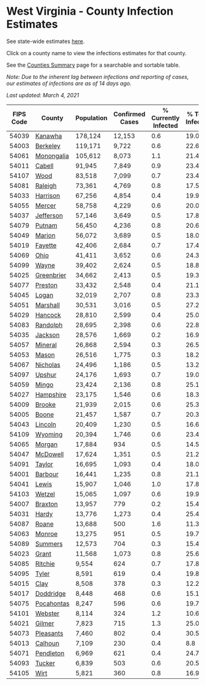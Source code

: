 # West Virginia - County Infection Estimates

See state-wide estimates [here](/infections/us-wv).

Click on a county name to view the infections estimates for that county.

See the [Counties Summary](/infections/summary-counties) page for a searchable and sortable table.

*Note: Due to the inherent lag between infections and reporting of cases, our estimates of infections are as of 14 days ago.*

*Last updated: March 4, 2021*

|   FIPS Code |                   County |   Population |   Confirmed Cases |   % Currently Infected |   % Total Infected |
|-------------|--------------------------|--------------|-------------------|------------------------|--------------------|
|       54039 |       [Kanawha](kanawha) |      178,124 |            12,153 |                    0.6 |               19.0 |
|       54003 |     [Berkeley](berkeley) |      119,171 |             9,722 |                    0.6 |               22.6 |
|       54061 | [Monongalia](monongalia) |      105,612 |             8,073 |                    1.1 |               21.4 |
|       54011 |         [Cabell](cabell) |       91,945 |             7,849 |                    0.9 |               23.4 |
|       54107 |             [Wood](wood) |       83,518 |             7,099 |                    0.7 |               23.4 |
|       54081 |       [Raleigh](raleigh) |       73,361 |             4,769 |                    0.8 |               17.5 |
|       54033 |     [Harrison](harrison) |       67,256 |             4,854 |                    0.4 |               19.9 |
|       54055 |         [Mercer](mercer) |       58,758 |             4,229 |                    0.6 |               20.0 |
|       54037 |   [Jefferson](jefferson) |       57,146 |             3,649 |                    0.5 |               17.8 |
|       54079 |         [Putnam](putnam) |       56,450 |             4,236 |                    0.8 |               20.6 |
|       54049 |         [Marion](marion) |       56,072 |             3,689 |                    0.5 |               18.0 |
|       54019 |       [Fayette](fayette) |       42,406 |             2,684 |                    0.7 |               17.4 |
|       54069 |             [Ohio](ohio) |       41,411 |             3,652 |                    0.6 |               24.3 |
|       54099 |           [Wayne](wayne) |       39,402 |             2,624 |                    0.5 |               18.8 |
|       54025 | [Greenbrier](greenbrier) |       34,662 |             2,413 |                    0.5 |               19.3 |
|       54077 |       [Preston](preston) |       33,432 |             2,548 |                    0.4 |               21.1 |
|       54045 |           [Logan](logan) |       32,019 |             2,707 |                    0.8 |               23.3 |
|       54051 |     [Marshall](marshall) |       30,531 |             3,016 |                    0.5 |               27.2 |
|       54029 |       [Hancock](hancock) |       28,810 |             2,599 |                    0.4 |               25.0 |
|       54083 |     [Randolph](randolph) |       28,695 |             2,398 |                    0.6 |               22.8 |
|       54035 |       [Jackson](jackson) |       28,576 |             1,669 |                    0.2 |               16.9 |
|       54057 |       [Mineral](mineral) |       26,868 |             2,594 |                    0.3 |               26.5 |
|       54053 |           [Mason](mason) |       26,516 |             1,775 |                    0.3 |               18.2 |
|       54067 |     [Nicholas](nicholas) |       24,496 |             1,186 |                    0.5 |               13.2 |
|       54097 |         [Upshur](upshur) |       24,176 |             1,693 |                    0.7 |               19.0 |
|       54059 |           [Mingo](mingo) |       23,424 |             2,136 |                    0.8 |               25.1 |
|       54027 |   [Hampshire](hampshire) |       23,175 |             1,546 |                    0.6 |               18.3 |
|       54009 |         [Brooke](brooke) |       21,939 |             2,015 |                    0.6 |               25.3 |
|       54005 |           [Boone](boone) |       21,457 |             1,587 |                    0.7 |               20.3 |
|       54043 |       [Lincoln](lincoln) |       20,409 |             1,230 |                    0.5 |               16.6 |
|       54109 |       [Wyoming](wyoming) |       20,394 |             1,746 |                    0.6 |               23.4 |
|       54065 |         [Morgan](morgan) |       17,884 |               934 |                    0.5 |               14.5 |
|       54047 |     [McDowell](mcdowell) |       17,624 |             1,351 |                    0.5 |               21.2 |
|       54091 |         [Taylor](taylor) |       16,695 |             1,093 |                    0.4 |               18.0 |
|       54001 |       [Barbour](barbour) |       16,441 |             1,235 |                    0.8 |               21.1 |
|       54041 |           [Lewis](lewis) |       15,907 |             1,046 |                    1.0 |               17.8 |
|       54103 |         [Wetzel](wetzel) |       15,065 |             1,097 |                    0.6 |               19.9 |
|       54007 |       [Braxton](braxton) |       13,957 |               779 |                    0.2 |               15.4 |
|       54031 |           [Hardy](hardy) |       13,776 |             1,273 |                    0.4 |               25.4 |
|       54087 |           [Roane](roane) |       13,688 |               500 |                    1.6 |               11.3 |
|       54063 |         [Monroe](monroe) |       13,275 |               951 |                    0.5 |               19.7 |
|       54089 |       [Summers](summers) |       12,573 |               704 |                    0.3 |               15.4 |
|       54023 |           [Grant](grant) |       11,568 |             1,073 |                    0.8 |               25.6 |
|       54085 |       [Ritchie](ritchie) |        9,554 |               624 |                    0.7 |               17.8 |
|       54095 |           [Tyler](tyler) |        8,591 |               619 |                    0.4 |               19.8 |
|       54015 |             [Clay](clay) |        8,508 |               378 |                    0.3 |               12.2 |
|       54017 |   [Doddridge](doddridge) |        8,448 |               468 |                    0.6 |               15.1 |
|       54075 | [Pocahontas](pocahontas) |        8,247 |               596 |                    0.6 |               19.7 |
|       54101 |       [Webster](webster) |        8,114 |               324 |                    1.2 |               10.6 |
|       54021 |         [Gilmer](gilmer) |        7,823 |               715 |                    1.3 |               25.0 |
|       54073 |   [Pleasants](pleasants) |        7,460 |               802 |                    0.4 |               30.5 |
|       54013 |       [Calhoun](calhoun) |        7,109 |               230 |                    0.4 |                8.8 |
|       54071 |   [Pendleton](pendleton) |        6,969 |               621 |                    0.4 |               24.7 |
|       54093 |         [Tucker](tucker) |        6,839 |               503 |                    0.6 |               20.5 |
|       54105 |             [Wirt](wirt) |        5,821 |               360 |                    0.8 |               16.9 |